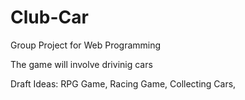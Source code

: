 # Club-Car
Group Project for Web Programming

The game will involve drivinig cars

Draft Ideas: RPG Game,
             Racing Game,
             Collecting Cars,

